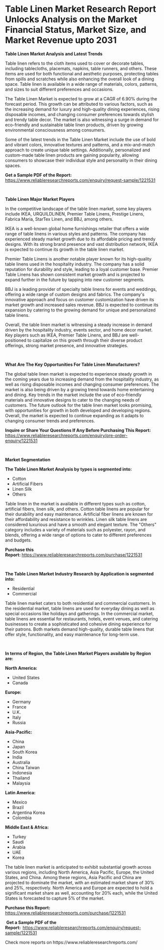 <p><h1>Table Linen Market Research Report Unlocks Analysis on the Market Financial Status, Market Size, and Market Revenue upto 2031</h1></p><p><strong>Table Linen Market Analysis and Latest Trends</strong></p>
<p><p>Table linen refers to the cloth items used to cover or decorate tables, including tablecloths, placemats, napkins, table runners, and others. These items are used for both functional and aesthetic purposes, protecting tables from spills and scratches while also enhancing the overall look of a dining space. Table linen is available in a wide range of materials, colors, patterns, and sizes to suit different preferences and occasions.</p><p>The Table Linen Market is expected to grow at a CAGR of 6.90% during the forecast period. This growth can be attributed to various factors, such as the increasing demand for luxury and high-quality dining experiences, rising disposable incomes, and changing consumer preferences towards stylish and trendy table decor. The market is also witnessing a surge in demand for eco-friendly and sustainable table linen products, driven by growing environmental consciousness among consumers.</p><p>Some of the latest trends in the Table Linen Market include the use of bold and vibrant colors, innovative textures and patterns, and a mix-and-match approach to create unique table settings. Additionally, personalized and custom-made table linen products are gaining popularity, allowing consumers to showcase their individual style and personality in their dining spaces.</p></p>
<p><strong>Get a Sample PDF of the Report:&nbsp;</strong> <a href="https://www.reliableresearchreports.com/enquiry/request-sample/1221531">https://www.reliableresearchreports.com/enquiry/request-sample/1221531</a></p>
<p>&nbsp;</p>
<p><strong>Table Linen Major Market Players</strong></p>
<p><p>In the competitive landscape of the table linen market, some key players include IKEA, URQUILDLINEN, Premier Table Linens, Prestige Linens, Fabrica Maria, StarTex Linen, and BBJ, among others.</p><p>IKEA is a well-known global home furnishings retailer that offers a wide range of table linens in various styles and patterns. The company has experienced steady market growth due to its affordable pricing and trendy designs. With its strong brand presence and vast distribution network, IKEA is expected to continue its growth in the table linen market.</p><p>Premier Table Linens is another notable player known for its high-quality table linens used in the hospitality industry. The company has a solid reputation for durability and style, leading to a loyal customer base. Premier Table Linens has shown consistent market growth and is projected to expand further in the future by tapping into new customer segments.</p><p>BBJ is a leading provider of specialty table linens for events and weddings, offering a wide range of custom designs and fabrics. The company's innovative approach and focus on customer customization have driven its market growth and increased sales revenue. BBJ is expected to continue its expansion by catering to the growing demand for unique and personalized table linens.</p><p>Overall, the table linen market is witnessing a steady increase in demand driven by the hospitality industry, events sector, and home decor market. Key players such as IKEA, Premier Table Linens, and BBJ are well-positioned to capitalize on this growth through their diverse product offerings, strong market presence, and innovative strategies.</p></p>
<p>&nbsp;</p>
<p><strong>What Are The Key Opportunities For Table Linen Manufacturers?</strong></p>
<p><p>The global table linen market is expected to experience steady growth in the coming years due to increasing demand from the hospitality industry, as well as rising disposable incomes and changing consumer preferences. The market is also being driven by a growing trend towards home entertaining and dining. Key trends in the market include the use of eco-friendly materials and innovative designs to cater to the changing needs of customers. The future outlook for the table linen market looks promising, with opportunities for growth in both developed and developing regions. Overall, the market is expected to continue expanding as it adapts to changing consumer trends and preferences.</p></p>
<p><strong>Inquire or Share Your Questions If Any Before Purchasing This Report:</strong> <a href="https://www.reliableresearchreports.com/enquiry/pre-order-enquiry/1221531">https://www.reliableresearchreports.com/enquiry/pre-order-enquiry/1221531</a></p>
<p>&nbsp;</p>
<p><strong>Market Segmentation</strong></p>
<p><strong>The Table Linen Market Analysis by types is segmented into:</strong></p>
<p><ul><li>Cotton</li><li>Artificial Fibers</li><li>Linen Silk</li><li>Others</li></ul></p>
<p><p>Table linen in the market is available in different types such as cotton, artificial fibers, linen silk, and others. Cotton table linens are popular for their durability and easy maintenance. Artificial fiber linens are known for their affordability and resistance to wrinkles. Linen silk table linens are considered luxurious and have a smooth and elegant texture. The "Others" category includes a variety of materials such as polyester, rayon, and blends, offering a wide range of options to cater to different preferences and budgets.</p></p>
<p><strong>Purchase this Report:&nbsp;</strong><a href="https://www.reliableresearchreports.com/purchase/1221531">https://www.reliableresearchreports.com/purchase/1221531</a></p>
<p>&nbsp;</p>
<p><strong>The Table Linen Market Industry Research by Application is segmented into:</strong></p>
<p><ul><li>Residential</li><li>Commercial</li></ul></p>
<p><p>Table linen market caters to both residential and commercial customers. In the residential market, table linens are used for everyday dining as well as special occasions like holidays and gatherings. In the commercial market, table linens are essential for restaurants, hotels, event venues, and catering businesses to create a sophisticated and cohesive dining experience for their patrons. Both markets demand high-quality, durable table linens that offer style, functionality, and easy maintenance for long-term use.</p></p>
<p>&nbsp;</p>
<p><strong>In terms of Region, the Table Linen Market Players available by Region are:</strong></p>
<p>
    <p> <strong> North America: </strong>
        <ul>
            <li>United States</li>
            <li>Canada</li>
        </ul>
        </p> 
    <p> <strong> Europe: </strong>
        <ul>
            <li>Germany</li>
            <li>France</li>
            <li>U.K.</li>
            <li>Italy</li>
            <li>Russia</li>
        </ul>
        </p> 
    <p> <strong> Asia-Pacific: </strong>
        <ul>
            <li>China</li>
            <li>Japan</li>
            <li>South Korea</li>
            <li>India</li>
            <li>Australia</li>
            <li>China Taiwan</li>
            <li>Indonesia</li>
            <li>Thailand</li>
            <li>Malaysia</li>
        </ul>
        </p> 
    <p> <strong> Latin America: </strong>
        <ul>
            <li>Mexico</li>
            <li>Brazil</li>
            <li>Argentina Korea</li>
            <li>Colombia</li>
        </ul>
        </p> 
    <p> <strong> Middle East & Africa: </strong>
        <ul>
            <li>Turkey</li>
            <li>Saudi</li>
            <li>Arabia</li>
            <li>UAE</li>
            <li>Korea</li>
        </ul>
    </p>
    </p>
<p><p>The table linen market is anticipated to exhibit substantial growth across various regions, including North America, Asia Pacific, Europe, the United States, and China. Among these regions, Asia Pacific and China are projected to dominate the market, with an estimated market share of 30% and 25%, respectively. North America and Europe are expected to hold a significant market share as well, accounting for 20% each, while the United States is forecasted to capture 5% of the market.</p></p>
<p><strong>Purchase this Report: </strong><a href="https://www.reliableresearchreports.com/purchase/1221531">https://www.reliableresearchreports.com/purchase/1221531</a></p>
<p>&nbsp;<strong>Get a Sample PDF of the Report:&nbsp;&nbsp;</strong><a href="https://www.reliableresearchreports.com/enquiry/request-sample/1221531">https://www.reliableresearchreports.com/enquiry/request-sample/1221531</a></p>
<p><strong></strong></p>
<p>Check more reports on https://www.reliableresearchreports.com/</p>